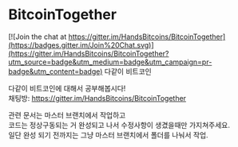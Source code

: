 # BitcoinTogether

[![Join the chat at https://gitter.im/HandsBitcoins/BitcoinTogether](https://badges.gitter.im/Join%20Chat.svg)](https://gitter.im/HandsBitcoins/BitcoinTogether?utm_source=badge&utm_medium=badge&utm_campaign=pr-badge&utm_content=badge)
다같이 비트코인

다같이 비트코인에 대해서 공부해봅시다!  
채팅방: https://gitter.im/HandsBitcoins/BitcoinTogether  

관련 문서는 마스터 브랜치에서 작업하고  
코드는 정상구동되는 거 완성되고 나서 수정사항이 생겼을때만 가지쳐주세요.  
일단 완성 되기 전까지는 그냥 마스터 브랜치에서 폴더를 나눠서 작업.  
